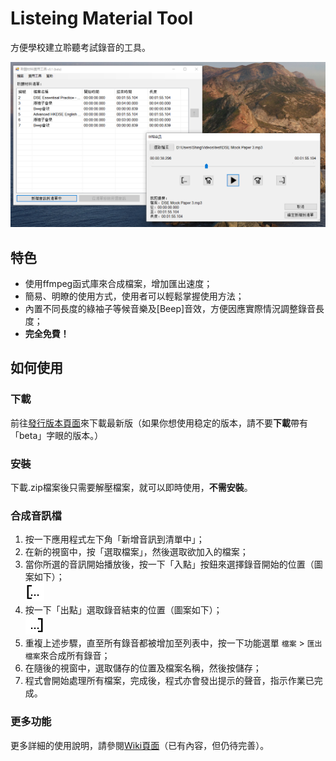 # Listeing Material Tool
方便學校建立聆聽考試錄音的工具。

<p align="center"><img src="https://github.com/ShingZhanho/LMTool/blob/master/ReadmeRes/preview-image.png" alt="Preview Image of LMTool" width="800px"/></p>

## 特色
* 使用ffmpeg函式庫來合成檔案，增加匯出速度；
* 簡易、明瞭的使用方式，使用者可以輕鬆掌握使用方法；
* 內置不同長度的綠袖子等候音樂及[Beep]音效，方便因應實際情況調整錄音長度；
* **完全免費！**

## 如何使用
### 下載
前往[發行版本頁面](https://github.com/ShingZhanho/LMTool/releases)來下載最新版（如果你想使用稳定的版本，請不要**下載**帶有「beta」字眼的版本。）

### 安裝
下載.zip檔案後只需要解壓檔案，就可以即時使用，**不需安裝**。

### 合成音訊檔
1. 按一下應用程式左下角「新增音訊到清單中」；
2. 在新的視窗中，按「選取檔案」，然後選取欲加入的檔案；
3. 當你所選的音訊開始播放後，按一下「入點」按鈕來選擇錄音開始的位置（圖案如下）；
<br/><img src="https://github.com/ShingZhanho/LMTool/blob/master/ReadmeRes/trim-in.png" alt="Trim In Icon" width="30px"/><br/>
4. 按一下「出點」選取錄音結束的位置（圖案如下）；
<br/><img src="https://github.com/ShingZhanho/LMTool/blob/master/ReadmeRes/trim-out.png" alt="Trim Out Icon" width="30px"/><br/>
5. 重複上述步驟，直至所有錄音都被增加至列表中，按一下功能選單 `檔案` > `匯出檔案`來合成所有錄音；
6. 在隨後的視窗中，選取儲存的位置及檔案名稱，然後按儲存；
7. 程式會開始處理所有檔案，完成後，程式亦會發出提示的聲音，指示作業已完成。

### 更多功能
更多詳細的使用說明，請參閱[Wiki頁面](https://github.com/ShingZhanho/LMTool/wiki)（已有內容，但仍待完善）。
